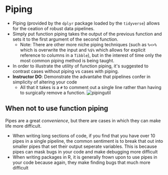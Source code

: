 # Piping

* Piping (provided by the `dplyr` package loaded by the `tidyverse`) allows for the ceation of robust data pipelines.
* Simply put function piping takes the output of the previous function and sets it to the first argument of the second function.
  * Note: There are other more niche piping techniques (such as `%<>%` which is overwrite the input and `%$%` which  allows for explicit reference to columns in a `Tibble`), but in the interest of time only the most common piping method is being taught. 
* In order to illustrate the utility of function piping, it's suggested to contrast cases without piping vs cases with piping.
* **Instructor DO**: Demonstrate the advantahe that pipelines confer in simplicity of altering your code
  * All that it takes is a `#` to comment out a single line rather than having to surgically remove a function.
    ![pipingutil][pipeutil]

## When not to use function piping

Pipes are a great _convenience_, but there are cases in which they can make life more difficult.

* When writing long sections of code, if you find that you have over 10 pipes in a single pipeline, the common sentiment is to break that out into smaller pipes that set their output seperate variables. This is because pipes can mask bugs in your code and make debugging more difficult
* When writing packages in R, it is generally frown upon to use pipes in your code because again, they make finding bugs that much more difficult

[pipeutil]: ../../../../Images/Piping_Util.png

